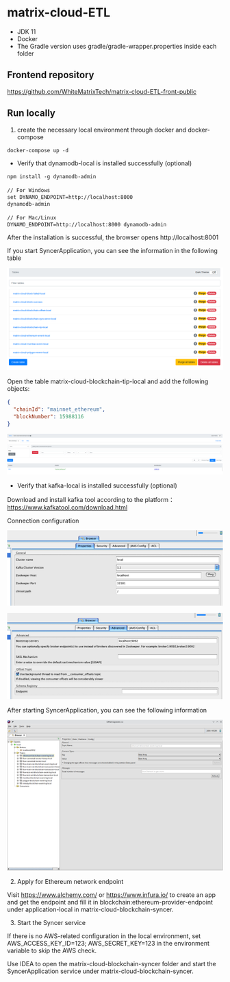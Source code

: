 # matrix-cloud-ETL

- JDK 11
- Docker
- The Gradle version uses gradle/gradle-wrapper.properties inside each folder

## Frontend repository

https://github.com/WhiteMatrixTech/matrix-cloud-ETL-front-public

## Run locally

1. create the necessary local environment through docker and docker-compose

```
docker-compose up -d
```

- Verify that dynamodb-local is installed successfully (optional)

```
npm install -g dynamodb-admin

// For Windows
set DYNAMO_ENDPOINT=http://localhost:8000
dynamodb-admin

// For Mac/Linux
DYNAMO_ENDPOINT=http://localhost:8000 dynamodb-admin
```

After the installation is successful, the browser opens http://localhost:8001

If you start SyncerApplication, you can see the information in the following table

![](dynamodb-admin.png)

Open the table matrix-cloud-blockchain-tip-local and add the following objects:

``` json
{
  "chainId": "mainnet_ethereum",
  "blockNumber": 15988116
}
```

![](matrix-cloud-blockchain-tip-local.png)


- Verify that kafka-local is installed successfully (optional)

Download and install kafka tool according to the platform：https://www.kafkatool.com/download.html

Connection configuration

![](kafka-viewer-config1.png)

![](kafka-viewer-config2.png)

After starting SyncerApplication, you can see the following information

![](kafka-viewer.png)

2. Apply for Ethereum network endpoint

Visit https://www.alchemy.com/ or https://www.infura.io/ to create an app and get the endpoint and
fill it in blockchain:ethereum-provider-endpoint under application-local in
matrix-cloud-blockchain-syncer.

3. Start the Syncer service

If there is no AWS-related configuration in the local environment, set AWS_ACCESS_KEY_ID=123;
AWS_SECRET_KEY=123 in the environment variable to skip the AWS check.

Use IDEA to open the matrix-cloud-blockchain-syncer folder and start the SyncerApplication service
under matrix-cloud-blockchain-syncer.
